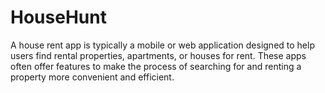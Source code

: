 # HouseHunt
A house rent app is typically a mobile or web application designed to help users find rental properties, apartments, or houses for rent. These apps often offer features to make the process of searching for and renting a property more convenient and efficient.
